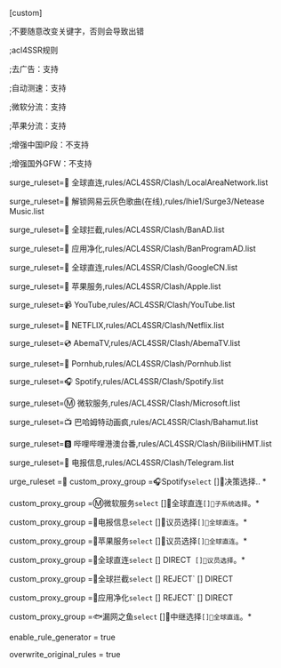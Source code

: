 [custom]

;不要随意改变关键字，否则会导致出错

;acl4SSR规则

;去广告：支持

;自动测速：支持

;微软分流：支持

;苹果分流：支持

;增强中国IP段：不支持

;增强国外GFW：不支持

surge_ruleset=🎯 全球直连,rules/ACL4SSR/Clash/LocalAreaNetwork.list

surge_ruleset=🎵 解锁网易云灰色歌曲(在线),rules/lhie1/Surge3/Netease Music.list

surge_ruleset=🛑 全球拦截,rules/ACL4SSR/Clash/BanAD.list

surge_ruleset=🍃 应用净化,rules/ACL4SSR/Clash/BanProgramAD.list

surge_ruleset=🎯 全球直连,rules/ACL4SSR/Clash/GoogleCN.list

surge_ruleset=🍎 苹果服务,rules/ACL4SSR/Clash/Apple.list

surge_ruleset=📹 YouTube,rules/ACL4SSR/Clash/YouTube.list

surge_ruleset=🎥 NETFLIX,rules/ACL4SSR/Clash/Netflix.list

surge_ruleset=💿 AbemaTV,rules/ACL4SSR/Clash/AbemaTV.list

surge_ruleset=🔞 Pornhub,rules/ACL4SSR/Clash/Pornhub.list

surge_ruleset=🎧 Spotify,rules/ACL4SSR/Clash/Spotify.list

surge_ruleset=Ⓜ️ 微软服务,rules/ACL4SSR/Clash/Microsoft.list

surge_ruleset=📺 巴哈姆特动画疯,rules/ACL4SSR/Clash/Bahamut.list

surge_ruleset=🅱️️ 哔哩哔哩港澳台番,rules/ACL4SSR/Clash/BilibiliHMT.list

surge_ruleset=📲 电报信息,rules/ACL4SSR/Clash/Telegram.list

urge_ruleset =🚀 
custom_proxy_group =🎧Spotify`select` []🚀决策选择.. *

custom_proxy_group =Ⓜ️微软服务`select` []🎯全球直连`[]🚀子系统选择`。*

custom_proxy_group =📲电报信息`select` []🚀议员选择`[]🎯全球直连`。*

custom_proxy_group =🍎苹果服务`select` []🚀议员选择`[]🎯全球直连`。*

custom_proxy_group =🎯全球直连`select` [] DIRECT` []🚀议员选择`。*

custom_proxy_group =🛑全球拦截`select` [] REJECT` [] DIRECT

custom_proxy_group =🍃应用净化`select` [] REJECT` [] DIRECT

custom_proxy_group =🐟漏网之鱼`select` []🚀中继选择`[]🎯全球直连`。*

enable_rule_generator = true

overwrite_original_rules = true
